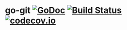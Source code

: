 # go-git [![GoDoc](https://godoc.org/gopkg.in/src-d/go-git.v2?status.svg)](https://godoc.org/gopkg.in/src-d/go-git.v2) [![Build Status](https://travis-ci.org/src-d/go-git.svg)](https://travis-ci.org/src-d/go-git) [![codecov.io](https://codecov.io/github/src-d/go-git/coverage.svg)](https://codecov.io/github/src-d/go-git)
